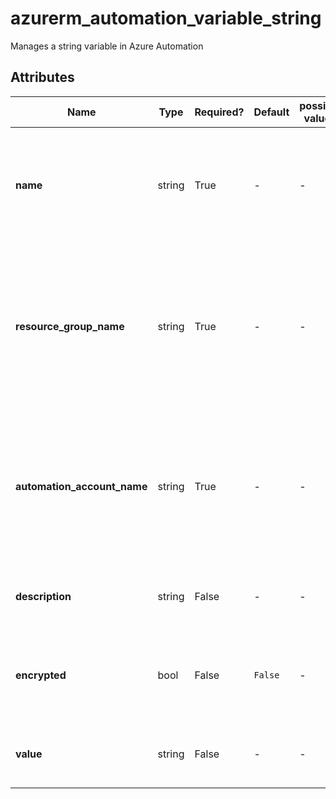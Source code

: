 # azurerm_automation_variable_string

Manages a string variable in Azure Automation

## Attributes

| Name | Type | Required? | Default  | possible values | Description |
| ---- | ---- | --------- | -------- | ----------- | ----------- |
| **name** | string | True | -  |  -  | The name of the Automation Variable. Changing this forces a new resource to be created. | 
| **resource_group_name** | string | True | -  |  -  | The name of the resource group in which to create the Automation Variable. Changing this forces a new resource to be created. | 
| **automation_account_name** | string | True | -  |  -  | The name of the automation account in which the Variable is created. Changing this forces a new resource to be created. | 
| **description** | string | False | -  |  -  | The description of the Automation Variable. | 
| **encrypted** | bool | False | `False`  |  -  | Specifies if the Automation Variable is encrypted. Defaults to `false`. | 
| **value** | string | False | -  |  -  | The value of the Automation Variable as a `string`. | 

